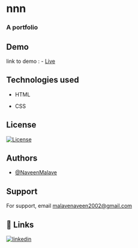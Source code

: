 # nnn
### A portfolio
## Demo

 link to demo : - [Live](https://naveenmalave.github.io/time/)
## Technologies used

- HTML

- CSS
  
## License



[![License](https://img.shields.io/badge/License-MIT-blue.svg)](https://github.com/NaveenMalave/time/blob/main/LICENSE.txt)

  ## Authors

- [@NaveenMalave](https://github.com/NaveenMalave)

## Support

For support, email malavenaveen2002@gmail.com

## 🔗 Links

[![linkedin](https://img.shields.io/badge/linkedin-0A66C2?style=for-the-badge&logo=linkedin&logoColor=white)](https://www.linkedin.com/in/navanishwara-rao-malave-4ab6ba247)

